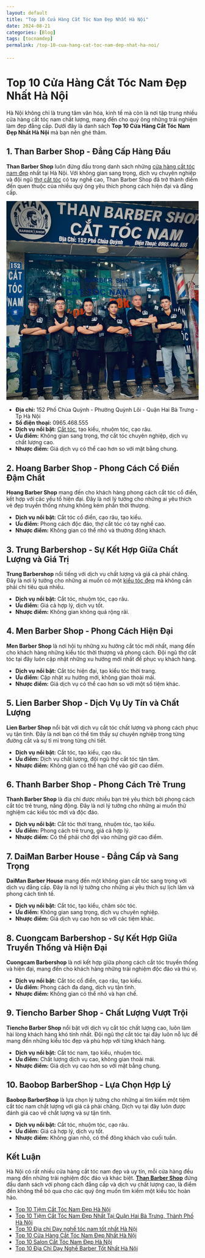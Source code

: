 ```yaml
---
layout: default
title: "Top 10 Cửa Hàng Cắt Tóc Nam Đẹp Nhất Hà Nội"
date: 2024-08-21
categories: [Blog]
tags: [tocnamdep]
permalink: /top-10-cua-hang-cat-toc-nam-dep-nhat-ha-noi/

---
```



# Top 10 Cửa Hàng Cắt Tóc Nam Đẹp Nhất Hà Nội

Hà Nội không chỉ là trung tâm văn hóa, kinh tế mà còn là nơi tập trung nhiều cửa hàng cắt tóc nam chất lượng, mang đến cho quý ông những trải nghiệm làm đẹp đẳng cấp. Dưới đây là danh sách **Top 10 Cửa Hàng Cắt Tóc Nam Đẹp Nhất Hà Nội** mà bạn nên ghé thăm.

## 1. **Than Barber Shop** - Đẳng Cấp Hàng Đầu

**Than Barber Shop** luôn đứng đầu trong danh sách những [cửa hàng cắt tóc nam đẹp](https://thanbarbershop.com/) nhất tại Hà Nội. Với không gian sang trọng, dịch vụ chuyên nghiệp và đội ngũ [thợ cắt tóc](https://thanbarbershop.com/day-nghe) có tay nghề cao, Than Barber Shop đã trở thành điểm đến quen thuộc của nhiều quý ông yêu thích phong cách hiện đại và đẳng cấp.

![ThanBarberShop](../images//than-barber-shop.jpg)

- **Địa chỉ:** 152 Phố Chùa Quỳnh - Phường Quỳnh Lôi - Quận Hai Bà Trưng - Tp Hà Nội
- **Số điện thoại:** 0965.468.555
- **Dịch vụ nổi bật:** [Cắt tóc](https://thanbarbershop.com/dichvu/cattoc), tạo kiểu, nhuộm tóc, cạo râu.
- **Ưu điểm:** Không gian sang trọng, thợ cắt tóc chuyên nghiệp, dịch vụ chất lượng cao.
- **Nhược điểm:** Giá dịch vụ có thể cao hơn so với mặt bằng chung.

## 2. **Hoang Barber Shop** - Phong Cách Cổ Điển Đậm Chất

**Hoang Barber Shop** mang đến cho khách hàng phong cách cắt tóc cổ điển, kết hợp với các yếu tố hiện đại. Đây là nơi lý tưởng cho những ai yêu thích vẻ đẹp truyền thống nhưng không kém phần thời thượng.


- **Dịch vụ nổi bật:** Cắt tóc cổ điển, cạo râu, tạo kiểu.
- **Ưu điểm:** Phong cách độc đáo, thợ cắt tóc có tay nghề cao.
- **Nhược điểm:** Không gian có thể nhỏ và thường đông khách.

## 3. **Trung Barbershop** - Sự Kết Hợp Giữa Chất Lượng và Giá Trị

**Trung Barbershop** nổi tiếng với dịch vụ chất lượng và giá cả phải chăng. Đây là nơi lý tưởng cho những ai muốn có một [kiểu tóc đẹp](/toc-nam-dep/) mà không cần phải chi tiêu quá nhiều.


- **Dịch vụ nổi bật:** Cắt tóc, nhuộm tóc, cạo râu.
- **Ưu điểm:** Giá cả hợp lý, dịch vụ tốt.
- **Nhược điểm:** Không gian không quá rộng rãi.

## 4. **Men Barber Shop** - Phong Cách Hiện Đại

**Men Barber Shop** là nơi hội tụ những xu hướng cắt tóc mới nhất, mang đến cho khách hàng những kiểu tóc thời thượng và phong cách. Đội ngũ thợ cắt tóc tại đây luôn cập nhật những xu hướng mới nhất để phục vụ khách hàng.


- **Dịch vụ nổi bật:** Cắt tóc hiện đại, tạo kiểu tóc thời trang.
- **Ưu điểm:** Cập nhật xu hướng mới, không gian thoải mái.
- **Nhược điểm:** Giá dịch vụ có thể cao hơn so với một số tiệm khác.

## 5. **Lien Barber Shop** - Dịch Vụ Uy Tín và Chất Lượng

**Lien Barber Shop** nổi bật với dịch vụ cắt tóc chất lượng và phong cách phục vụ tận tình. Đây là nơi bạn có thể tìm thấy sự chuyên nghiệp trong từng đường cắt và sự tỉ mỉ trong từng chi tiết.


- **Dịch vụ nổi bật:** Cắt tóc, tạo kiểu, cạo râu.
- **Ưu điểm:** Dịch vụ chất lượng, đội ngũ thợ cắt tóc tận tâm.
- **Nhược điểm:** Không gian có thể hạn chế vào giờ cao điểm.

## 6. **Thanh Barber Shop** - Phong Cách Trẻ Trung

**Thanh Barber Shop** là địa chỉ được nhiều bạn trẻ yêu thích bởi phong cách cắt tóc trẻ trung, năng động. Đây là nơi lý tưởng cho những ai muốn thử nghiệm các kiểu tóc mới và độc đáo.


- **Dịch vụ nổi bật:** Cắt tóc thời trang, nhuộm tóc, tạo kiểu.
- **Ưu điểm:** Phong cách trẻ trung, giá cả hợp lý.
- **Nhược điểm:** Có thể phải chờ đợi vào những giờ cao điểm.

## 7. **DaiMan Barber House** - Đẳng Cấp và Sang Trọng

**DaiMan Barber House** mang đến một không gian cắt tóc sang trọng với dịch vụ đẳng cấp. Đây là nơi lý tưởng cho những ai yêu thích sự lịch lãm và phong cách tinh tế.


- **Dịch vụ nổi bật:** Cắt tóc, tạo kiểu, chăm sóc tóc.
- **Ưu điểm:** Không gian sang trọng, dịch vụ chuyên nghiệp.
- **Nhược điểm:** Giá dịch vụ cao hơn so với các tiệm khác.

## 8. **Cuongcam Barbershop** - Sự Kết Hợp Giữa Truyền Thống và Hiện Đại

**Cuongcam Barbershop** là nơi kết hợp giữa phong cách cắt tóc truyền thống và hiện đại, mang đến cho khách hàng những trải nghiệm độc đáo và thú vị.


- **Dịch vụ nổi bật:** Cắt tóc cổ điển, cạo râu, tạo kiểu.
- **Ưu điểm:** Phong cách đa dạng, dịch vụ tận tình.
- **Nhược điểm:** Không gian có thể nhỏ và hạn chế.

## 9. **Tiencho Barber Shop** - Chất Lượng Vượt Trội

**Tiencho Barber Shop** nổi bật với dịch vụ cắt tóc chất lượng cao, luôn làm hài lòng khách hàng khó tính nhất. Đội ngũ thợ cắt tóc tại đây luôn nỗ lực để mang đến những kiểu tóc đẹp và phù hợp với từng khách hàng.


- **Dịch vụ nổi bật:** Cắt tóc nam, tạo kiểu, nhuộm tóc.
- **Ưu điểm:** Chất lượng dịch vụ cao, không gian thoải mái.
- **Nhược điểm:** Giá dịch vụ cao hơn so với mặt bằng chung.

## 10. **Baobop BarberShop** - Lựa Chọn Hợp Lý

**Baobop BarberShop** là lựa chọn lý tưởng cho những ai tìm kiếm một tiệm cắt tóc nam chất lượng với giá cả phải chăng. Dịch vụ tại đây luôn được đánh giá cao về chất lượng và sự tận tình.


- **Dịch vụ nổi bật:** Cắt tóc, nhuộm tóc, cạo râu.
- **Ưu điểm:** Giá cả hợp lý, dịch vụ tốt.
- **Nhược điểm:** Không gian nhỏ, có thể đông khách vào cuối tuần.

## Kết Luận

Hà Nội có rất nhiều cửa hàng cắt tóc nam đẹp và uy tín, mỗi cửa hàng đều mang đến những trải nghiệm độc đáo và khác biệt. [**Than Barber Shop**](https://thanbarbershop.com) đứng đầu danh sách với phong cách đẳng cấp và dịch vụ chất lượng cao, là điểm đến không thể bỏ qua cho các quý ông muốn tìm kiếm một kiểu tóc hoàn hảo.

- [Top 10 Tiệm Cắt Tóc Nam Đẹp Hà Nội](/top-10-tiem-cat-toc-nam-dep/)
- [Top 10 Tiệm Cắt Tóc Nam Đẹp Nhất Tại Quận Hai Bà Trưng, Thành Phố Hà Nội](/top-10-tiem-cat-toc-nam-dep-hai-ba-trung-ha-noi/)
- [Top 10 Địa chỉ Dạy nghề tóc nam tốt nhất Hà Nội](/top-10-dia-chi-day-nghe-cat-toc-nam/)
- [Top 10 Cửa Hàng Cắt Tóc Nam Đẹp Nhất Hà Nội](/top-10-cua-hang-cat-toc-nam-dep-nhat-ha-noi/)
- [Top 10 Salon Cắt Tóc Nam Đẹp Hà Nội](/top-10-salon-cat-toc-nam-dep-ha-noi/)
- [Top 10 Địa Chỉ Dạy Nghề Barber Tốt Nhất Hà Nội](/top-10-dia-chi-day-nghe-barber-tot-nhat-ha-noi/)
